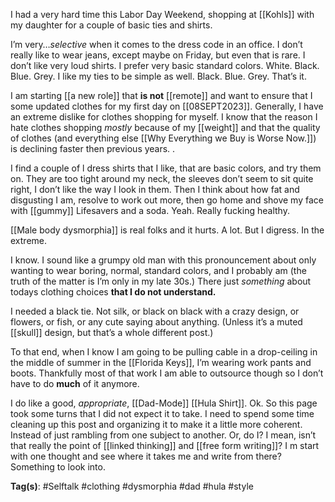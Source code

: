 I had a very hard time this Labor Day Weekend, shopping at [[Kohls]] with my daughter for a couple of basic ties and shirts. 

I’m very…*selective* when it comes to the dress code in an office. I don’t really like to wear jeans, except maybe on Friday, but even that is rare. I don’t like very loud shirts. I prefer very basic standard colors. White. Black. Blue. Grey.  I like my ties to be simple as well. Black. Blue. Grey. That’s it. 

I am starting [[a new role]] that **is not** [[remote]] and want to ensure that I some updated clothes for my first day on [[08SEPT2023]].  Generally, I have an extreme dislike for clothes shopping for myself. I know that the reason I hate clothes shopping *mostly* because of my [[weight]] and that the quality of clothes (and everything else [[Why Everything we Buy is Worse Now.]]) is declining faster then previous years. .

I find a couple of l dress shirts that I like, that are basic colors, and try them on. They are too tight around my neck, the sleeves don’t seem to sit quite right, I don’t like the way I look in them. Then I think about how fat and disgusting I am, resolve to work out more, then go home and shove my face with [[gummy]] Lifesavers and a soda. Yeah. Really fucking healthy. 

[[Male body dysmorphia]] is real folks and it hurts. A lot. But I digress. In the extreme. 

I know. I sound like a grumpy old man with this pronouncement about only wanting to wear boring, normal, standard colors, and I probably am (the truth of the matter is I’m only in my late 30s.) There just *something* about todays clothing choices **that I do not understand.** 

I needed a black tie. Not silk, or black on black with a crazy design, or flowers, or fish, or any cute saying about anything. (Unless it’s a muted [[skull]] design, but that’s a whole different post.) 

To that end, when I know I am going to be pulling cable in a drop-ceiling in the middle of summer in the [[Florida Keys]], I’m wearing work pants and boots. Thankfully most of that work I am able to outsource though so I don’t have to do **much** of it anymore. 

I do like a good, *appropriate*, [[Dad-Mode]] [[Hula Shirt]].  Ok. So this page took some turns that I did not expect it to take. I need to spend some time cleaning up this post and organizing it to make it a little more coherent. Instead of just rambling from one subject to another. Or, do I? I mean, isn’t that really the point of [[linked thinking]] and [[free form writing]]? I m start with one thought and see where it takes me and write from there?  Something to look into. 

**Tag(s)**: 
#Selftalk #clothing #dysmorphia #dad #hula #style 